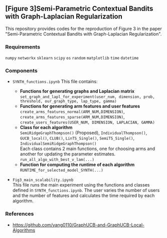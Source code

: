 ## [Figure 3]Semi-Parametric Contextual Bandits with Graph-Laplacian Regularization

This repository provides codes for the reproduction of Figure 3 in the paper "Semi-Parametric Contextual Bandits with
Graph-Laplacian Regularization".

### Requirements

`numpy`
`networkx`
`sklearn`
`scipy`
`os`
`random`
`matplotlib`
`time`
`datetime`

### Components

* `SYNTH_functions.ipynb` This file contains:
 
     * **Functions for generating graphs and Laplacian matrix**   
     `set_graph_and_lapl_for_experiment(user_num, dimension, prob, threshold, our_graph_type, lap_type, gamma)`  
     * **Functions for generating arm features and user features**   
     `create_arms_features_normal(ARM_NUM,DIMENSION)`, `create_arms_features_sparse(ARM_NUM,DIMENSION)`,
     `create_users_features(USER_NUM, DIMENSION, LAPLACIAN, GAMMA)`  
     * **Class for each algorithm**  
     `SemiRidgeGraphThompson()` (Proposed), `IndividualThompson()`, `GUCB_local()`, `CLUB()`, `LinTS_Single()`, `SemiTS_Single()`, `IndividualSemiRidgeGraphThompson()`    
     Each class contains 2 main functions, one for choosing arms and another for updating the parameter estimates.  
     `run_all_algo_with_best_v_lam(...)`   
     * **Function for computing the runtime of each algorithm**  
     `RUNTIME_for_selected_model_SYNTH(...)`

     

* `Fig3_main_scalability.ipynb`  
This file runs the main experiment using the functions and classes defined in `SYNTH_functions.ipynb`. The user varies the number of users and the number of features and calculates the time required by each algorithm.


### References

* https://github.com/yang0110/GraphUCB-and-GraphUCB-Local-Algorithms
